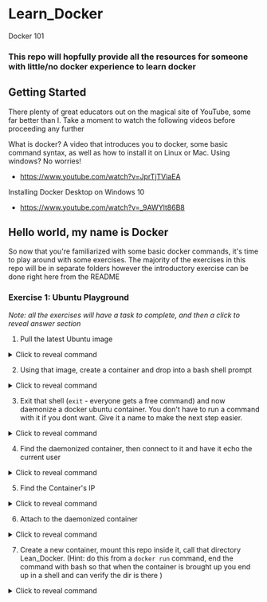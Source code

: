 # Learn_Docker
Docker 101

### This repo will hopfully provide all the resources for someone with little/no docker experience to learn docker

## Getting Started

There plenty of great educators out on the magical site of YouTube, some far better than I. Take a moment to watch the following videos before proceeding any further

What is docker? A video that introduces you to docker, some basic command syntax, as well as how to install it on Linux or Mac. Using windows? No worries!
* https://www.youtube.com/watch?v=JprTjTViaEA

Installing Docker Desktop on Windows 10
* https://www.youtube.com/watch?v=_9AWYlt86B8

## Hello world, my name is Docker

So now that you're familiarized with some basic docker commands, it's time to play around with some exercises. The majority of the exercises in this repo will be in separate folders however the introductory exercise can be done right here from the README

### Exercise 1: Ubuntu Playground
<i>Note: all the exercises will have a task to complete, and then a click to reveal answer section</i>

1. Pull the latest Ubuntu image

<details>
  <summary>Click to reveal command</summary>
  
`docker pull ubuntu:latest`
</details>

2. Using that image, create a container and drop into a bash shell prompt

<details>
  <summary>Click to reveal command</summary>
  
`docker run -it ubuntu bash`
</details>

3. Exit that shell (`exit` - everyone gets a free command) and now daemonize a docker ubuntu container. You don't have to run a command with it if you dont want. Give it a name to make the next step easier.

<details>
  <summary>Click to reveal command</summary>
  
`docker run -it -d --name container_name ubuntu`
</details>

4. Find the daemonized container, then connect to it and have it echo the current user

<details>
  <summary>Click to reveal command</summary>
  
  This is a 2 part process

  Find the container:
  * `docker ps`

  Connect to it and echo the user:
  * ` docker exec -it container_name whoami`
</details>

5. Find the Container's IP

<details>
  <summary>Click to reveal command</summary>
  
`docker inspect container_name | grep -i ipaddress`
Bonus if you used grep :smile:
</details>

6. Attach to the daemonized container

<details>
  <summary>Click to reveal command</summary>
  
`docker attach container_name`
</details>

7. Create a new container, mount this repo inside it, call that directory Lean_Docker. (Hint: do this from a `docker run` command, end the command with bash so that when the container is brought up you end up in a shell and can verify the dir is there )

<details>
  <summary>Click to reveal command</summary>

Alright I'll admit this might be a tough one

On Mac or Linux run the following
`docker run -it -v $(pwd):/Learn_docker ubuntu bash`

The idea here is that $(pwd) is the absolute path to the current working directory, held in a temporary variable

On windows (ugh) 
`docker run -it -v //c/path/to/this/folder:/Learn_docker ubuntu bash`

What the heck? Well, you need to convert your windows file path to linux-y file path, and the way of doing that is starting the path with double slashes `//` then the `c` drive or whatever drive you have. Honestly, run `$(pwd)` in gitbash from this folder then just add an extra `/`. You <b>did</b> install gitbash like I told you to right? :wink: 
</details>